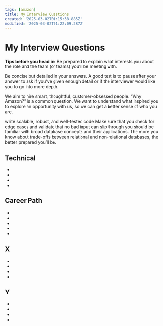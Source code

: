 ```yaml
---
tags: [amazon]
title: My Interview Questions
created: '2025-03-02T01:15:38.885Z'
modified: '2025-03-02T01:22:09.287Z'
---
```


# My Interview Questions
**Tips before you head in:**
Be prepared to explain what interests you about the role and the team (or teams) you’ll be meeting with.

Be concise but detailed in your answers. A good test is to pause after your answer to ask if you’ve given enough detail or if the interviewer would like you to go into more depth.

We aim to hire smart, thoughtful, customer-obsessed people. “Why Amazon?” is a common question. We want to understand what inspired you to explore an opportunity with us, so we can get a better sense of who you are.

write scalable, robust, and well-tested code
Make sure that you check for edge cases and validate that no bad input can slip through
you should be familiar with broad database concepts and their applications. The more you know about trade-offs between relational and non-relational databases, the better prepared you’ll be.

Technical 
---
- 
- 
- 
- 

Career Path
- 
- 
- 
- 
- 
- 

X
- 
- 
- 
- 
- 

Y
- 
- 
- 
- 
- 
